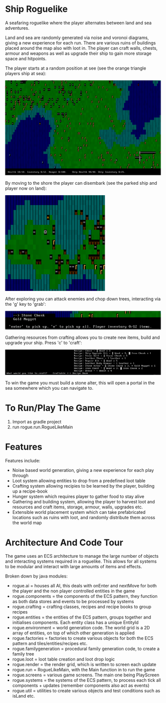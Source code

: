 # Ship Roguelike
A seafaring roguelike where the player alternates between land and sea adventures. 

Land and sea are randomly generated via noise and voronoi diagrams, giving a new experience for each run. There are various ruins of buildings placed around the map also with loot in.
The player can craft walls, chests, armour and weapons as well as upgrade their ship to gain more storage space and hitpoints. 

The player starts at a random position at see (see the orange triangle players ship at sea):

![Player At Sea](./images/playerAtSea.png)

By moving to the shore the player can disembark (see the parked ship and player now on land):

![Player Disembarked](./images/playerDisembarked.png)

After exploring you can attack enemies and chop down trees, interacting via the 'g' key to 'grab':

![Grab Screen](./images/grabScreen.png)

Gathering resources from crafting allows you to create new items, build and upgrade your ship. Press 'c' to 'craft':

![Crafting Screen](./images/craftingScreen.png)

To win the game you must build a stone alter, this will open a portal in the sea somewhere which you can navigate to.

# To Run/Play The Game
1. Import as gradle project
2. run rogue.run.RogueLikeMain

# Features
Features include:
- Noise based world generation, giving a new experience for each play through
- Loot system allowing entities to drop from a predefined loot table
- Crafting system allowing recipies to be learned by the player, building up a recipe-book
- Hunger system which requires player to gather food to stay alive
- Gathering and building system, allowing the player to harvest loot and resources and craft items, storage, armour, walls, upgrades etc.
- Extensible world placement system which can take prefabricated locations such as ruins with loot, and randomly distribute them across the world map

# Architecture And Code Tour
The game uses an ECS architecture to manage the large number of objects and interacting systems required in a roguelike. 
This allows for all systems to be modular and interact with large amounts of items and effects.

Broken down by java modules:
- rogue.ai = houses all AI, this deals with onEnter and nextMove for both the player and the non player controlled entities in the game
- rogue.components = the components of the ECS pattern, they function as both data stores and events to be processed by systems
- rogue.crafting = crafting classes, recipes and recipe books to group recipes
- rogue.entities = the entities of the ECS pattern, groups together and initialises components. Each entity class has a unique EntityId
- rogue.environment = world generation code. The world grid is a 2D array of entities, on top of which other generation is applied
- rogue.factories = factories to create various objects for both the ECS pattern and tiles/entities/recipes etc.
- rogue.familygeneration = procedural family generation code, to create a family tree
- rogue.loot = loot table creation and loot drop logic
- rogue.render = the render grid, which is written to screen each update
- rogue.run = RogueLikeMain, with the Main function in to run the game
- rogue.screens = various game screens. The main one being PlayScreen
- rogue.systems = the systems of the ECS pattern, to process each tick all components + updates (remember components also act as events)
- rogue.util = utilities to create various objects and test conditions such as isLand etc.


